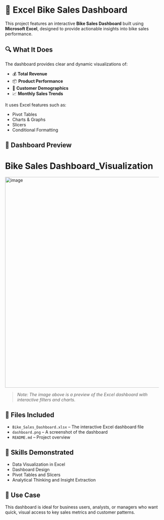 # 🚴 Excel Bike Sales Dashboard

This project features an interactive **Bike Sales Dashboard** built using **Microsoft Excel**, designed to provide actionable insights into bike sales performance.

## 🔍 What It Does

The dashboard provides clear and dynamic visualizations of:

- 💰 **Total Revenue**
- 📦 **Product Performance**
- 👤 **Customer Demographics**
- 📈 **Monthly Sales Trends**

It uses Excel features such as:

- Pivot Tables
- Charts & Graphs
- Slicers
- Conditional Formatting

## 📸 Dashboard Preview

# Bike Sales Dashboard_Visualization

<img width="1462" height="691" alt="image" src="https://github.com/user-attachments/assets/18337275-ae24-4965-a773-82b0f989f66a" />

> *Note: The image above is a preview of the Excel dashboard with interactive filters and charts.*

## 📂 Files Included

- `Bike_Sales_Dashboard.xlsx` – The interactive Excel dashboard file
- `dashboard.png` – A screenshot of the dashboard
- `README.md` – Project overview

## 🧠 Skills Demonstrated

- Data Visualization in Excel  
- Dashboard Design  
- Pivot Tables and Slicers  
- Analytical Thinking and Insight Extraction  

## 📌 Use Case

This dashboard is ideal for business users, analysts, or managers who want quick, visual access to key sales metrics and customer patterns.
